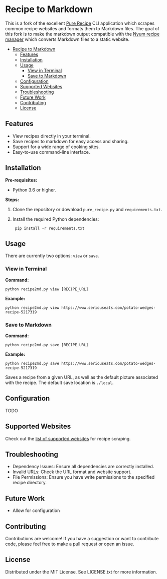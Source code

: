 # Recipe to Markdown

This is a fork of the excellent [Pure Recipe](https://github.com/atiumcache/pure-recipe) CLI application which scrapes common recipe websites and formats them to Markdown files. The goal of this fork is to make the markdown output compatible with the [Nyum recipe manager](https://github.com/doersino/nyum) which converts Markdown files to a static website.

- [Recipe to Markdown](#recipe-to-markdown)
	- [Features](#features)
	- [Installation](#installation)
	- [Usage](#usage)
		- [View in Terminal](#view-in-terminal)
		- [Save to Markdown](#save-to-markdown)
	- [Configuration](#configuration)
	- [Supported Websites](#supported-websites)
	- [Troubleshooting](#troubleshooting)
	- [Future Work](#future-work)
	- [Contributing](#contributing)
	- [License](#license)

## Features

- View recipes directly in your terminal.
- Save recipes to markdown for easy access and sharing.
- Support for a wide range of cooking sites.
- Easy-to-use command-line interface.

## Installation

**Pre-requisites:**

- Python 3.6 or higher.

**Steps:**

1. Clone the repository or download `pure_recipe.py` and `requirements.txt`.
2. Install the required Python dependencies:
	
 		pip install -r requirements.txt


## Usage

There are currently two options: `view` or `save`. 

### View in Terminal

**Command:**

	python recipe2md.py view [RECIPE_URL]

**Example:**

	python recipe2md.py view https://www.seriouseats.com/potato-wedges-recipe-5217319


### Save to Markdown

**Command:**

	python recipe2md.py save [RECIPE_URL]

**Example:**

	python recipe2md.py save https://www.seriouseats.com/potato-wedges-recipe-5217319

Saves a recipe from a given URL, as well as the default picture associated with the recipe. The default save location is `./local`.


## Configuration

TODO

## Supported Websites

Check out the [list of supported websites](https://github.com/hhursev/recipe-scrapers#scrapers-available-for) for recipe scraping.

## Troubleshooting

- Dependency Issues: Ensure all dependencies are correctly installed.
- Invalid URLs: Check the URL format and website support.
- File Permissions: Ensure you have write permissions to the specified recipe directory.

## Future Work

- Allow for configuration

## Contributing

Contributions are welcome! If you have a suggestion or want to contribute code, please feel free to make a pull request or open an issue.

## License

Distributed under the MIT License. See LICENSE.txt for more information.
